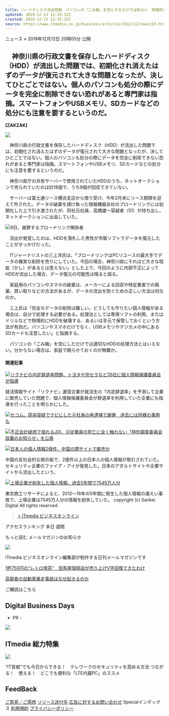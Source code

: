 ```yaml
---
title: ハードディスク流出問題　パソコンの「ごみ箱」を空にするだけでは危ない　物理的に破壊、あるいは自分で保管が最善策か…
updated: 2019-12-13 12:15:15Z
created: 2019-12-13 12:15:15Z
source: https://www.itmedia.co.jp/business/articles/1912/12/news153.html
---
```


ニュース
»  2019年12月12日 20時05分 公開

## 　神奈川県の行政文書を保存したハードディスク（HDD）が流出した問題では、初期化され消えたはずのデータが復元されて大きな問題となったが、決してひとごとではない。個人のパソコンも処分の際にデータを完全に削除できない恐れがあると専門家は指摘。スマートフォンやUSBメモリ、SDカードなどの処分にも注意を要するというのだ。

**[ZAKZAK]**

[![](https://image.itmedia.co.jp/images0509/zak_logo.gif)](http://www.zakzak.co.jp/)

　神奈川県の行政文書を保存したハードディスク（HDD）が流出した問題では、初期化され消えたはずのデータが復元されて大きな問題となったが、決してひとごとではない。個人のパソコンも処分の際にデータを完全に削除できない恐れがあると専門家は指摘。スマートフォンやUSBメモリ、SDカードなどの処分にも注意を要するというのだ。

　神奈川県庁の共有サーバーで使用されていたHDDのうち、ネットオークションで売られていたのは計18個で、うち9個が回収できていない。

　サーバーは富士通リース横浜支店から借り受け、今年2月末にリース期限を迎えて外された。データの破棄を請け負った情報機器会社のブロードリンクには初期化した上で引き渡されたが、同社元社員、高橋雄一容疑者（51）が持ち出し、ネットオークションに出品していた。

[![](https://image.itmedia.co.jp/business/articles/1912/12/dom1912110006view_1.jpg)](https://image.itmedia.co.jp/l/im/business/articles/1912/12/l_dom1912110006view_1.jpg)9日、謝罪するブロードリンク関係者

　流出が発覚したのは、HDDを落札した男性が市販ソフトでデータを復元したことがきっかけだった。

　ITジャーナリストの三上洋氏は、「ブロードリンクはPCリユースの最大手でデータの確実な削除を売りにしていた。今回の場合、神奈川県にそれほど大きな瑕疵（かし）があるとは思えない」とした上で、今回のように内部不正によってHDDが流出した場合、データ復元の可能性は残ると語る。

　家庭用のパソコンやスマホの破棄は、メーカーによる回収や特定業者での廃棄、買い取りなどの方法があるが、データの流出を防ぐための正しい方法は何なのか。

　三上氏は「完全なデータの削除は難しい。どうしても守りたい個人情報がある場合は、自分で処理する必要がある。処理法としては専用ソフトの利用、またはドリルなどで物理的にHDDを破壊する、あるいは手元で保管しておくという方法が有効だ。パソコンやスマホだけでなく、USBメモリやデジカメの中にあるSDカードも注意したい」と指摘する。

　パソコンの「ごみ箱」を空にしただけでは適切なHDDの処理方法とはいえない。分からない場合は、家庭で眠らせておくのが無難か。

#### 関連記事

[![](https://image.itmedia.co.jp/business/articles/1912/04/news159.jpg)リクナビの内定辞退率問題、トヨタや京セラなど35社に個人情報保護委員会が指導](https://www.itmedia.co.jp/business/articles/1912/04/news159.html)

就活情報サイト「リクナビ」運営企業が就活生の「内定辞退率」を予測して企業に販売していた問題で、個人情報保護委員会が辞退率を利用していた企業にも指導を行ったことを明らかにした。

[![](https://image.itmedia.co.jp/business/articles/1911/29/news103.jpg)セコム、窃盗容疑でクビにした元社員の再逮捕で謝罪　過去には同様の事例も](https://www.itmedia.co.jp/business/articles/1911/29/news103.html)

[![](https://image.itmedia.co.jp/business/articles/1912/03/news083.jpg)不正会計疑惑で揺れるJDI、元従業員の死亡に全く触れない「特別調査委員会設置のお知らせ」を公表](https://www.itmedia.co.jp/business/articles/1912/03/news083.html)

[![](https://image.itmedia.co.jp/business/articles/1805/17/news117.jpg)日本人の個人情報2億件、中国の闇サイトで販売か](https://www.itmedia.co.jp/business/articles/1805/17/news117.html)

中国の反社会的な掲示板で、2億件以上の日本人の個人情報が取引されていた。セキュリティ企業のファイア・アイが発見した。日本のアダルトサイトや企業サイトから流出したという。

[![](https://image.itmedia.co.jp/business/articles/1703/28/news079.jpg)上場企業が紛失した個人情報、過去5年間で7545万人分](https://www.itmedia.co.jp/business/articles/1703/28/news079.html)

東京商工リサーチによると、2012〜16年の5年間に発生した個人情報の漏えい事故で、上場企業は7545万人分の情報を紛失していた。
copyright (c) Sankei Digital All rights reserved.

> [> ITmedia ビジネスオンライン](https://www.facebook.com/ITmediaBusinessOnline)

アクセスランキング
本日
週間

もっと読む
メールマガジンのお知らせ

![](https://image.itmedia.co.jp/business/images/htmlgen/images_mailmaginfoicon_1_1555901836.png)

ITmedia ビジネスオンライン編集部が制作する日刊メールマガジンです

[1杯750円の“レトロ喫茶”　但馬屋珈琲店が売り上げV字回復できたわけ](https://mailmag.itmedia.co.jp/backnumbers/mk/20191212_0.html)

[高齢者の自動車暴走事故はなぜ起きるのか](https://mailmag.itmedia.co.jp/backnumbers/mk/20191211_0.html)

ご購読はこちら

## Digital Business Days

- PR -

[![](https://image.itmedia.co.jp/business/images/htmlgen/parts_dbdBannar1_1_1574660436.jpg)](https://www.itmedia.co.jp/business/special/mk181105/index.html)

## ITmedia 総力特集

![](https://image.itmedia.co.jp/topics/1908/telework/images/rc_banner_telework.png)

“IT音痴”でも今日からできる！　テレワークのセキュリティを高める方法
つながる！　使える！　どこでも便利な「LTE内蔵PC」のススメ

## FeedBack

[ご意見／ご感想](https://www.itmedia.co.jp/info/mail/index.html?article#article)
[リリース送付先](https://www.itmedia.co.jp/info/mail/index.html?zdrelease#zdrelease)
[広告に対するお問い合わせ](https://corp.itmedia.co.jp/ad/inquiry/)
Specialインデックス
[利用規約](https://www.itmedia.co.jp/info/rule/)
[プライバシーポリシー](https://corp.itmedia.co.jp/corp/privacy/)